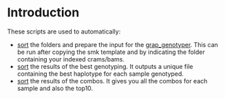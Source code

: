 # Introduction

These scripts are used to automatically:

- [sort](./auto_prepare.sh) the folders and prepare the input for the [grap_genotyper](graph_genotyping/template/graph_genotyper_template). This can be run after copying the smk template and by indicating the folder containing your indexed crams/bams. 
- [sort](./auto_sort_results_1.sh) the results of the best genotyping. It outputs a unique file containing the best haplotype for each sample genotyped.
- [sort](./auto_sort_results_2.sh) the results of the combos. It gives you all the combos for each sample and also the top10.